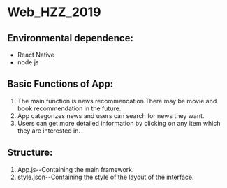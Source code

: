 # Web_HZZ_2019

## Environmental dependence:
-   React Native
-   node js
## Basic Functions of App:
  1. The main function is news recommendation.There may be movie and book recommendation in the future.
  2. App categorizes news and users can search for news they want.
  3. Users can get more detailed information by clicking on any item which they are interested in.
## Structure:
  1. App.js--Containing the main framework.
  2. style.json--Containing the style of the layout of the interface.